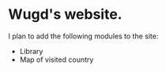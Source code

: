 # Wugd's website.

I plan to add the following modules to the site:

- Library
- Map of visited country

